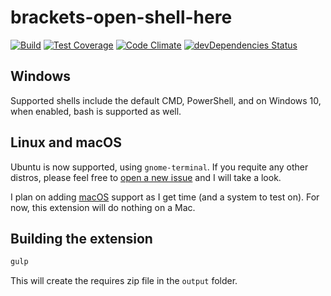 # brackets-open-shell-here

[![Build][1]][2]
[![Test Coverage][3]][4]
[![Code Climate][5]][6]
[![devDependencies Status][15]][16]

[1]: https://travis-ci.org/catdad/brackets-open-shell-here.svg?branch=master
[2]: https://travis-ci.org/catdad/brackets-open-shell-here

[3]: https://codeclimate.com/github/catdad/brackets-open-shell-here/badges/coverage.svg
[4]: https://codeclimate.com/github/catdad/brackets-open-shell-here/coverage

[5]: https://codeclimate.com/github/catdad/brackets-open-shell-here/badges/gpa.svg
[6]: https://codeclimate.com/github/catdad/brackets-open-shell-here

[15]: https://david-dm.org/catdad/brackets-open-shell-here/dev-status.svg
[16]: https://david-dm.org/catdad/brackets-open-shell-here?type=dev

## Windows

Supported shells include the default CMD, PowerShell, and on Windows 10, when enabled, bash is supported as well.

## Linux and macOS

Ubuntu is now supported, using `gnome-terminal`. If you requite any other distros, please feel free to [open a new issue](https://github.com/catdad/brackets-open-shell-here/issues/new) and I will take a look.

I plan on adding [macOS](https://github.com/catdad/brackets-open-shell-here/issues/2) support as I get time (and a system to test on). For now, this extension will do nothing on a Mac.

## Building the extension

```bash
gulp
```

This will create the requires zip file in the `output` folder.
